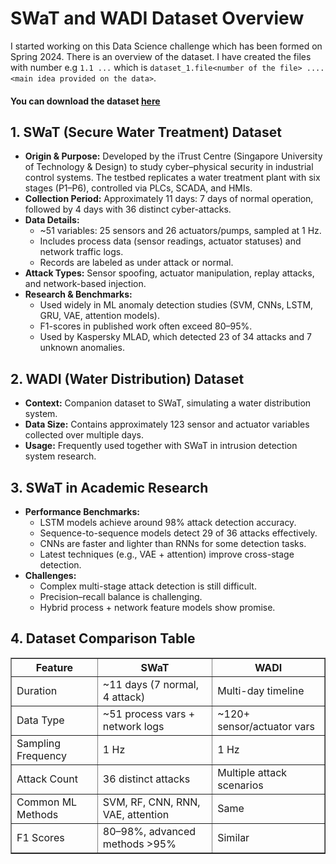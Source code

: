 <h1>SWaT and WADI Dataset Overview</h1>

I started working on this Data Science challenge which has been formed on Spring 2024. 
There is an overview of the dataset. I have created the files with number e.g ``1.1 ...`` which is ``dataset_1.file<number of the file> .... <main idea provided on the data>``. 

#### You can download the dataset <a href="https://github.com/parsabe/MLMatrix/releases/tag/DS-Challenge">here</a>

<h2>1. SWaT (Secure Water Treatment) Dataset</h2>

<ul>
  <li><strong>Origin & Purpose:</strong>
    Developed by the iTrust Centre (Singapore University of Technology & Design) to study cyber–physical security in industrial control systems.
    The testbed replicates a water treatment plant with six stages (P1–P6), controlled via PLCs, SCADA, and HMIs.
  </li>
  <li><strong>Collection Period:</strong>
    Approximately 11 days: 7 days of normal operation, followed by 4 days with 36 distinct cyber-attacks.
  </li>
  <li><strong>Data Details:</strong>
    <ul>
      <li>~51 variables: 25 sensors and 26 actuators/pumps, sampled at 1 Hz.</li>
      <li>Includes process data (sensor readings, actuator statuses) and network traffic logs.</li>
      <li>Records are labeled as under attack or normal.</li>
    </ul>
  </li>
  <li><strong>Attack Types:</strong>
    Sensor spoofing, actuator manipulation, replay attacks, and network-based injection.
  </li>
  <li><strong>Research & Benchmarks:</strong>
    <ul>
      <li>Used widely in ML anomaly detection studies (SVM, CNNs, LSTM, GRU, VAE, attention models).</li>
      <li>F1-scores in published work often exceed 80–95%.</li>
      <li>Used by Kaspersky MLAD, which detected 23 of 34 attacks and 7 unknown anomalies.</li>
    </ul>
  </li>
</ul>

<h2>2. WADI (Water Distribution) Dataset</h2>

<ul>
  <li><strong>Context:</strong>
    Companion dataset to SWaT, simulating a water distribution system.
  </li>
  <li><strong>Data Size:</strong>
    Contains approximately 123 sensor and actuator variables collected over multiple days.
  </li>
  <li><strong>Usage:</strong>
    Frequently used together with SWaT in intrusion detection system research.
  </li>
</ul>

<h2>3. SWaT in Academic Research</h2>

<ul>
  <li><strong>Performance Benchmarks:</strong>
    <ul>
      <li>LSTM models achieve around 98% attack detection accuracy.</li>
      <li>Sequence-to-sequence models detect 29 of 36 attacks effectively.</li>
      <li>CNNs are faster and lighter than RNNs for some detection tasks.</li>
      <li>Latest techniques (e.g., VAE + attention) improve cross-stage detection.</li>
    </ul>
  </li>
  <li><strong>Challenges:</strong>
    <ul>
      <li>Complex multi-stage attack detection is still difficult.</li>
      <li>Precision–recall balance is challenging.</li>
      <li>Hybrid process + network feature models show promise.</li>
    </ul>
  </li>
</ul>

<h2>4. Dataset Comparison Table</h2>

<table border="1">
  <tr>
    <th>Feature</th>
    <th>SWaT</th>
    <th>WADI</th>
  </tr>
  <tr>
    <td>Duration</td>
    <td>~11 days (7 normal, 4 attack)</td>
    <td>Multi-day timeline</td>
  </tr>
  <tr>
    <td>Data Type</td>
    <td>~51 process vars + network logs</td>
    <td>~120+ sensor/actuator vars</td>
  </tr>
  <tr>
    <td>Sampling Frequency</td>
    <td>1 Hz</td>
    <td>1 Hz</td>
  </tr>
  <tr>
    <td>Attack Count</td>
    <td>36 distinct attacks</td>
    <td>Multiple attack scenarios</td>
  </tr>
  <tr>
    <td>Common ML Methods</td>
    <td>SVM, RF, CNN, RNN, VAE, attention</td>
    <td>Same</td>
  </tr>
  <tr>
    <td>F1 Scores</td>
    <td>80–98%, advanced methods >95%</td>
    <td>Similar</td>
  </tr>
</table>

